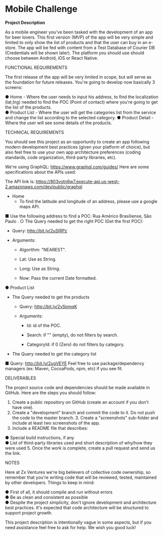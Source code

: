# Mobile Challenge

**Project Description**

As  a  mobile  engineer  you've  been  tasked  with  the  development  of  an  app  for  beer  lovers.  This  first  version  (MVP)  of the  app  will  be  very  simple  and  limited  to  only  show  the  list  of  products  and  that  the  user  can  buy  in  an  e-store.  The app  will  be  fed  with  content  from  a  Test  Database  of  Courier  DB  (Credentials  will  be  shown  later).  The  platform  you should  use  should  choose  between  Android,  iOS  or  React  Native.

FUNCTIONAL  REQUIREMENTS

The  first  release  of  the  app  will  be  very  limited  in  scope,  but  will  serve  as  the  foundation  for  future  releases.  You're going  to  develop  now  basically  3  screens:

●  Home  -  Where  the  user  needs  to  input  his  address,  to  find  the  localization  (lat,lng)  needed  to  find  the  POC (Point  of  contact)  where  you're  going  to  get  the  list  of  the  products.  
●  Product  List  -  Where  the  user  will  get  the  categories  list  from  the  service  and  change  the  list  according  to the  selected  category.
●  Product  Detail  -  Where  the  user  will  see  some  details  of  the  products.

TECHNICAL  REQUIREMENTS

You  should  see  this  project  as  an  opportunity  to  create  an  app  following  modern  development  best  practices  (given your  platform  of  choice),  but  also  feel  free  to  use  your  own  app  architecture  preferences  (coding  standards,  code organization,  third-party  libraries,  etc).

We're  using  GraphQL:  https://www.graphql.com/guides/ Here  are  some  specifications  about  the  APIs  used:

The  API  link  is:  https://803votn6w7.execute-api.us-west-2.amazonaws.com/dev/public/graphql

- Home  
	- To  find  the  latitude  and  longitude  of  an  address,  please  use  a  google  maps  API.

■ Use  the  following  address  to  find  a  POC:  Rua  Américo  Brasiliense,  São  Paulo  . ○ The  Query  needed  to  get  the  right  POC  (Get  the  first  POC):

-   Query:  http://bit.ly/2uSIRPz
    
-   Arguments:
    
    -  Algorithm:  "NEAREST".
        
    -  Lat:  Use  as  String.
        
    -   Long:  Use  as  String.
        
    -  Now:  Pass  the  current  Date  formatted.
        

● Product  List

-   The  Query  needed  to  get  the  products
    
    -   Query:  http://bit.ly/2vSpmqK
        
    -   Arguments:
        
        -   Id:  id  of  the  POC.
            
        -    Search:  if  ""  (empty),  do  not  filters  by  search.
            
        -    CategoryId:  if  0  (Zero)  do  not  filters  by  category.
            
-   The  Query  needed  to  get  the  category  list
    

■ Query:  http://bit.ly/2ugVEYE
Feel  free  to  use  package/dependency  managers  (ex:  Maven,  CocoaPods,  npm,  etc)  if  you  see  fit.


DELIVERABLES

The  project  source  code  and  dependencies  should  be  made  available  in  GitHub.  Here  are  the  steps  you  should follow:

1.  Create  a  public  repository  on  GitHub  (create  an  account  if  you  don't  have  one).  
2.  Create  a  "development"  branch  and  commit  the  code  to  it.  Do  not  push  the  code  to  the  master  branch.  3.  Create  a "screenshots"  sub-folder  and  include  at  least  two  screenshots  of  the  app.  
4.  Include  a  README  file  that  describes:

●  Special  build  instructions,  if  any  
●  List  of  third-party  libraries  used  and  short  description  of  why/how  they  were  used  5.  Once  the  work  is complete,  create  a  pull  request  and  send  us  the  link.


NOTES

Here  at  Zx  Ventures  we're  big  believers  of  collective  code  ownership,  so  remember  that  you're  writing  code  that  will be  reviewed,  tested,  maintained  by  other  developers.  Things  to  keep  in  mind:

●  First  of  all,  it  should  compile  and  run  without  errors  
●  Be  as  clean  and  consistent  as  possible  
●  Despite  the  project  simplicity,  don't  ignore  development  and  architecture  best  practices.  It's expected  that  code  architecture  will  be  structured  to  support  project  growth.

This  project  description  is  intentionally  vague  in  some  aspects,  but  if  you  need  assistance  feel  free  to  ask  for  help.  We wish  you  good  luck!
